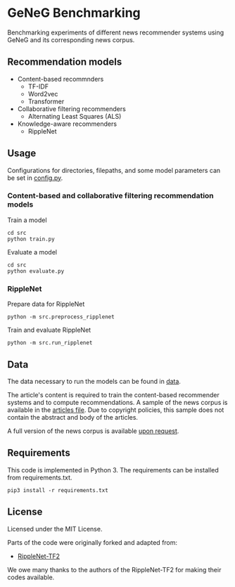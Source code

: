 # GeNeG Benchmarking
Benchmarking experiments of different news recommender systems using GeNeG and its corresponding news corpus.

## Recommendation models
- Content-based recommnders
	- TF-IDF
	- Word2vec
	- Transformer
- Collaborative filtering recommenders
	- Alternating Least Squares (ALS)
- Knowledge-aware recommenders
	- RippleNet

## Usage

Configurations for directories, filepaths, and some model parameters can be set in [config.py](src/config.py).

### Content-based and collaborative filtering recommendation models
Train a model
```
cd src
python train.py
```

Evaluate a model
```
cd src
python evaluate.py
```

### RippleNet
Prepare data for RippleNet
```
python -m src.preprocess_ripplenet
```

Train and evaluate RippleNet
```
python -m src.run_ripplenet
```


## Data
The data necessary to run the models can be found in [data](data/).

The article's content is required to train the content-based recommender systems and to compute recommendations. A sample of the news corpus is available in the  [articles file](data/articles.csv). Due to copyright policies, this sample does not contain the abstract and body of the articles.

A full version of the news corpus is available [upon request](mailto:andreea@informatik.uni-mannheim.de).

## Requirements
This code is implemented in Python 3. The requirements can be installed from requirements.txt.

```
pip3 install -r requirements.txt
```

## License
Licensed under the MIT License.

Parts of the code were originally forked and adapted from:
- [RippleNet-TF2](https://github.com/tezignlab/RippleNet-TF2)

We owe many thanks to the authors of the RippleNet-TF2 for making their codes available.

<!-- ## Citation
If you use this code in your research, please cite:

```
@misc{iana2021geneg,
      title={A German News Corpus for Benchmarking Knowledge-Aware News Recommender Systems}, 
      author={Iana, Andreea and Grote, Alexander and Ludwig, Katharina and Alam, Mehwish and Müller, Phillip and Weinhardt, Christof and Paulheim, Heiko},
      year={2021}
}
``` -->
